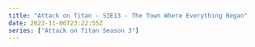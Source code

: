 ```yaml
---
title: "Attack on Titan - S3E13 - The Town Where Everything Began"
date: 2023-11-06T23:22:55Z
series: ["Attack on Titan Season 3"]
---
```



<mux-player stream-type="on-demand"
  src="https://kp3d-my.sharepoint.com/personal/ryoo_kp3d_onmicrosoft_com/_layouts/15/download.aspx?share=EVTiIPvWr5hCgNSn6jlYYMYBIYmFHWvFcDAgkotzjbvfXQ" prefer-playback="mse" controls>
  </mux-player>
  
  
  <script src="https://cdn.jsdelivr.net/npm/@mux/mux-player"></script>
  
 <script type="application/ld+json">
 {
  "@context": "https://schema.org/",
  "@type": "VideoObject",
  "name": "Attack on Titan - S3E13 - The Town Where Everything Began",
  "contentUrl": "https://stream.mux.com/FiJ21I00nPr502TsjKdT9ZjcB4Bthf6th01We8Bq76Jjq4.m3u8",
  "thumbnailUrl": "https://www.themoviedb.org/t/p/original/rstHtpbEIoHnmxvsbNH7UlEPeEP.jpg?width=314&fit_mode=preserve&time=25",
  "uploadDate": "2023-11-06T23:22:55Z",
}

</script>

